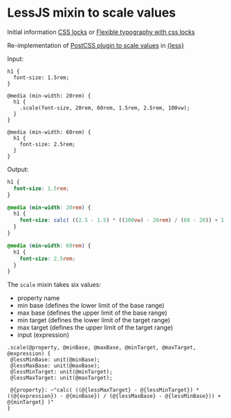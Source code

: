 # LessJS mixin to scale values

Initial information [CSS locks](https://fvsch.com/code/css-locks/) or [Flexible typography with css locks](http://blog.typekit.com/2016/08/17/flexible-typography-with-css-locks/)

Re-implementation of [PostCSS plugin to scale values](https://github.com/bramstein/postcss-scale) in [{less}](http://lesscss.org/)

Input:

```less
h1 {
  font-size: 1.5rem;
}

@media (min-width: 20rem) {
  h1 {
    .scale(font-size, 20rem, 60rem, 1.5rem, 2.5rem, 100vw);
  }
}

@media (min-width: 60rem) {
  h1 {
    font-size: 2.5rem;
  }
}
```

Output:

```css
h1 {
  font-size: 1.5rem;
}

@media (min-width: 20rem) {
  h1 {
    font-size: calc( ((2.5 - 1.5) * ((100vw) - 20rem) / (60 - 20)) + 1.5rem );
  }
}

@media (min-width: 60rem) {
  h1 {
    font-size: 2.5rem;
  }
}
```

The `scale` mixin takes six values:
  * property name
  * min base (defines the lower limit of the base range)
  * max base (defines the upper limit of the base range)
  * min target (defines the lower limit of the target range)
  * max target (defines the upper limit of the target range)
  * input (expression)
  
 ```less
.scale(@property, @minBase, @maxBase, @minTarget, @maxTarget, @expression) {
  @lessMinBase: unit(@minBase);
  @lessMaxBase: unit(@maxBase);
  @lessMinTarget: unit(@minTarget);
  @lessMaxTarget: unit(@maxTarget);

  @{property}: ~"calc( ((@{lessMaxTarget} - @{lessMinTarget}) * ((@{expression}) - @{minBase}) / (@{lessMaxBase} - @{lessMinBase})) + @{minTarget} )"
}
 ```